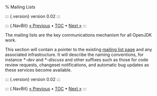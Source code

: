 % Mailing Lists

::: {.version}
version 0.02
:::

::: {.NavBit}
[« Previous](repositories.html) • [TOC](index.html) • [Next »](codeConventions.html)
:::

The mailing lists are the key communications mechanism for all OpenJDK work.

This section will contain a pointer to the existing
[mailing list page](http://mail.openjdk.java.net/mailman/listinfo)
and any associated infrastructure. It will describe the
naming conventions, for instance _&ast;-dev_ and
_&ast;-discuss_ and other suffixes such as those for code
review requests, changeset notifications, and automatic bug updates as these
services become available.

::: {.version}
version 0.02
:::

::: {.NavBit}
[« Previous](repositories.html) • [TOC](index.html) • [Next »](codeConventions.html)
:::
